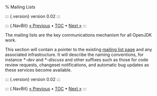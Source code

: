 % Mailing Lists

::: {.version}
version 0.02
:::

::: {.NavBit}
[« Previous](repositories.html) • [TOC](index.html) • [Next »](codeConventions.html)
:::

The mailing lists are the key communications mechanism for all OpenJDK work.

This section will contain a pointer to the existing
[mailing list page](http://mail.openjdk.java.net/mailman/listinfo)
and any associated infrastructure. It will describe the
naming conventions, for instance _&ast;-dev_ and
_&ast;-discuss_ and other suffixes such as those for code
review requests, changeset notifications, and automatic bug updates as these
services become available.

::: {.version}
version 0.02
:::

::: {.NavBit}
[« Previous](repositories.html) • [TOC](index.html) • [Next »](codeConventions.html)
:::
